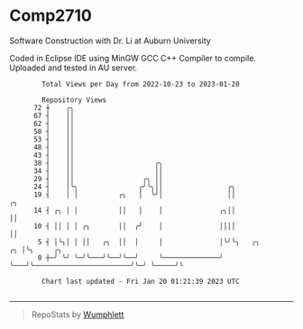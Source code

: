 # Comp2710
Software Construction with Dr. Li at Auburn University

Coded in Eclipse IDE using MinGW GCC C++ Compiler to compile.
Uploaded and tested in AU server.

```
        Total Views per Day from 2022-10-23 to 2023-01-20

        Repository Views
      72 ┼    ╭╮
      67 ┤    ││
      62 ┤    ││
      58 ┤    ││
      53 ┤    ││
      48 ┤    ││
      43 ┤    ││
      38 ┤    ││                    ╭╮
      34 ┤    ││                    ││
      29 ┤    ││                 ╭╮ ││
      24 ┤    │╰╮               ╭╯╰╮││                ╭╮
      19 ┤    │ │          ╭╮   │  ╰╯│                ││                                 ╭╮
      14 ┤ ╭╮ │ │          ││   │    │              ╭╮││                                 ││
      10 ┤ ││ │ │ ╭╮       ││  ╭╯    │              ││││                                 ││
       5 ┤ │╰╮│ │ ││   ╭╮  ││  │     │              │╰╯╰╮   ╭╮                        ╭╮ │╰╮     ╭╮
       0 ┼─╯ ╰╯ ╰─╯╰───╯╰──╯╰──╯     ╰──────────────╯   ╰───╯╰────────────────────────╯╰─╯ ╰─────╯╰

        Chart last updated - Fri Jan 20 01:21:39 2023 UTC
        
```

---

> RepoStats by [Wumphlett](https://github.com/Wumphlett)
